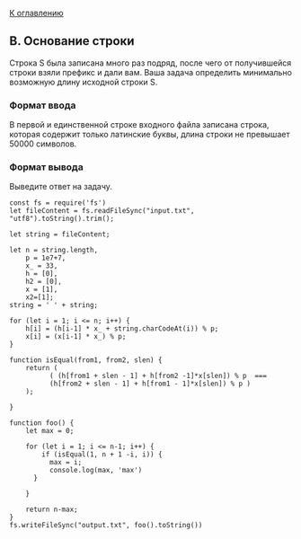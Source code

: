 [К оглавлению](https://github.com/st119149/yandex-algorithms-4.0/blob/main/README.md)

## B. Основание строки
Строка S была записана много раз подряд, после чего от получившейся строки взяли префикс и дали вам. Ваша задача определить минимально возможную длину исходной строки S.

### Формат ввода
В первой и единственной строке входного файла записана строка, которая содержит только латинские буквы, длина строки не превышает 50000 символов. 

### Формат вывода
Выведите ответ на задачу.
```
const fs = require('fs')
let fileContent = fs.readFileSync("input.txt", "utf8").toString().trim();

let string = fileContent;

let n = string.length,
	p = 1e7+7,
    x_ = 33,
    h = [0],
    h2 = [0],
    x = [1],
    x2=[1];
string = ' ' + string;
 
for (let i = 1; i <= n; i++) {
	h[i] = (h[i-1] * x_ + string.charCodeAt(i)) % p;
    x[i] = (x[i-1] * x_) % p;
}

function isEqual(from1, from2, slen) {
	return ( 
	      ( (h[from1 + slen - 1] + h[from2 -1]*x[slen]) % p  === 
	      (h[from2 + slen - 1] + h[from1 - 1]*x[slen]) % p ) 
	);

}

function foo() {
	let max = 0;
    
    for (let i = 1; i <= n-1; i++) {
    	if (isEqual(1, n + 1 -i, i)) {
          max = i;
          console.log(max, 'max')
      }
      
    }
    
    return n-max;
}
fs.writeFileSync("output.txt", foo().toString())
```
